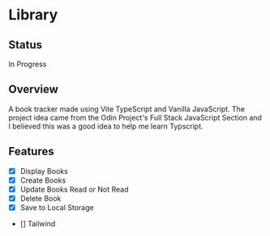 # Library

## Status
In Progress

## Overview

A book tracker made using Vite TypeScript and Vanilla JavaScript. The project idea came from the Odin Project's Full Stack JavaScript Section and I believed this was a good idea to help me learn Typscript.

## Features
- [X] Display Books
- [X] Create Books
- [X] Update Books Read or Not Read
- [X] Delete Book
- [X] Save to Local Storage
- [] Tailwind
